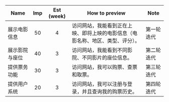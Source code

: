 | Name | Imp | Est (week) | How to preview | Note |
|------|:---:|:----------:|----------------|------|
|展示电影信息|50|4|访问网站，我能看到正在上映、即将上映的电影信息（电影名称、地区、类型、评分）。|第一轮迭代|
|展示影院与座位|40|3|访问网站，我能看到不同影院、不同影片的座位信息。|第二轮迭代|
|提供票务功能|30|3|访问网站，我可以购票、查票和取票。|第三轮迭代|
|提供用户系统|20|3|访问网站，我可以注册与登录，并且查询我的购票历史。|第四轮迭代|
